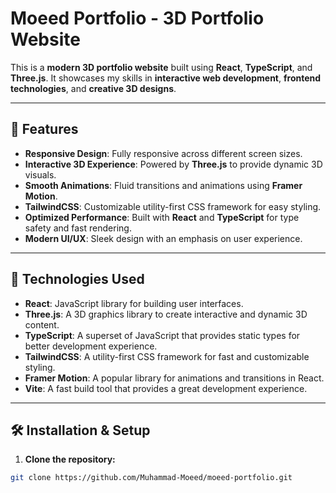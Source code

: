 # Moeed Portfolio - 3D Portfolio Website

This is a **modern 3D portfolio website** built using **React**, **TypeScript**, and **Three.js**. It showcases my skills in **interactive web development**, **frontend technologies**, and **creative 3D designs**.

---

## 🚀 Features

- **Responsive Design**: Fully responsive across different screen sizes.
- **Interactive 3D Experience**: Powered by **Three.js** to provide dynamic 3D visuals.
- **Smooth Animations**: Fluid transitions and animations using **Framer Motion**.
- **TailwindCSS**: Customizable utility-first CSS framework for easy styling.
- **Optimized Performance**: Built with **React** and **TypeScript** for type safety and fast rendering.
- **Modern UI/UX**: Sleek design with an emphasis on user experience.

---

## 🔧 Technologies Used

- **React**: JavaScript library for building user interfaces.
- **Three.js**: A 3D graphics library to create interactive and dynamic 3D content.
- **TypeScript**: A superset of JavaScript that provides static types for better development experience.
- **TailwindCSS**: A utility-first CSS framework for fast and customizable styling.
- **Framer Motion**: A popular library for animations and transitions in React.
- **Vite**: A fast build tool that provides a great development experience.

---

## 🛠️ Installation & Setup

1. **Clone the repository:**

```bash
git clone https://github.com/Muhammad-Moeed/moeed-portfolio.git

